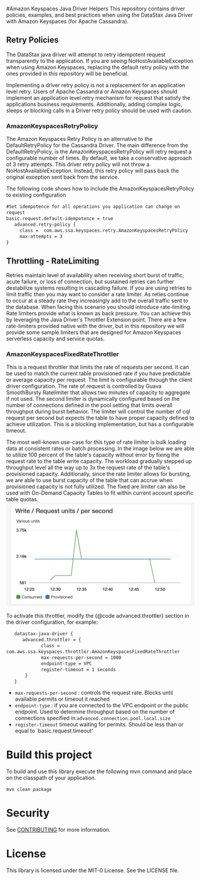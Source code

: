 #Amazon Keyspaces Java Driver Helpers
This repository contains driver policies, examples, and best practices when using the DataStax Java Driver with Amazon Keyspaces (for Apache Cassandra).

## Retry Policies
The DataStax java driver will attempt to retry idempotent request transparently to the application. If you are seeing NoHostAvailableException when using Amazon Keyspaces, replacing the default retry policy with the ones provided in this repository will be beneficial.

Implementing a driver retry policy is not a replacement for an application level retry. Users of Apache Cassandra or Amazon Keyspaces should implement an application level retry mechanism for request that satisfy the applications business requirements.  Additionally, adding complex logic, sleeps or blocking calls in a Driver retry policy should be used with caution.  

### AmazonKeyspacesRetryPolicy
The Amazon Keyspaces Retry Policy is an alternative to the DefaultRetryPolicy for the Cassandra Driver. The main difference from the DefaultRetryPolicy, is the AmazonKeyspacesRetryPolicy will retry request a configurable number of times. By default, we take a conservative approach of 3 retry attempts. This driver retry policy will not throw a NoHostAvailableException. Instead, this retry policy will pass back the original exception sent back from the service.  

The following code shows how to include the  AmazonKeyspacesRetryPolicy to existing configuration

```
#Set idempotence for all operations you application can change on request
basic.request.default-idempotence = true
   advanced.retry-policy {
     class =  com.aws.ssa.keyspaces.retry.AmazonKeyspacesRetryPolicy
     max-attempts = 3
}
```

## Throttling - RateLimiting
Retries maintain level of availability when receiving short burst of traffic, acute failure, or loss of connection, but sustained retries can further destabilize systems resulting in cascading failure. If you are using retries to limit traffic then you may want to consider a rate limiter.  As reties continue to occur at a steady rate they increasingly add to the overall traffic sent to the database.  When facing this scenario you should introduce rate-limiting. Rate limiters provide what is known as back pressure. You can achieve this by leveraging the Java Driver's Throttler Extension point.  There are a few rate-limiters provided native with the driver, but in this repository we will provide some sample limiters that are designed for Amazon Keyspaces serverless capacity and service quotas. 

### AmazonKeyspacesFixedRateThrottler
This is a request throttler that limits the rate of requests per second. It can be used to match the current table provisioned rate if you have predictable or average capacity per request.
The limit is configurable through the client driver configuration. 
The rate of request is controlled by Guava SmoothBursty Ratelimiter that allows two minutes of capacity to aggregate if not used. 
The second limiter is dynamically configured based on the number of connections defined in the pool setting that limits overall throughput during burst behavior. 
The limiter will control the number of cql request per second but expects the table to have proper capacity defined to achieve utilization. 
This is a blocking implementation, but has a configurable timeout. 
    
The most well-known use-case for this type of rate limiter is bulk loading data at consistent rates or batch processing. In the image below we are able to utilize 100 percent of the table's capacity without error by fixing the request rate to the table write capacity. The workload gradually stepped up throughput level all the way up to 3x the request rate of the table's provisioned capacity. Additionally, since the rate limiter allows for bursting, we are able to use burst capacity of the table that can accrue when provisioned capacity is not fully utilized. The fixed are limiter can also be used with On-Demand Capacity Tables to fit within current account specific table quotas.  
![Rate Limiting](/static/images/RateLimiting.png) 
 
To activate this throttler, modify the {@code advanced.throttler} section in the driver configuration, for example:
     
   ```
      datastax-java-driver {
         advanced.throttler = {
                class = com.aws.ssa.keyspaces.throttler.AmazonKeyspacesFixedRateThrottler
                max-requests-per-second = 1000
                endpoint-type = VPC
                register-timeout = 1 seconds
          }
      }  
```



* `max-requests-per-second` : controls the request rate. Blocks until available permits or timeout it reached
* `endpoint-type` : if you are connected to the VPC endpoint or the public endpoint. Used to determine throughput based on the number of connections specified in:`advanced.connection.pool.local.size`
* `register-timeout` timeout waiting for permits. Should be less than or equal to `basic.request.timeout'


# Build this project
To build and use this library execute the following mvn command and place on the classpath of your application. 
```
mvn clean package
```
# Security

See [CONTRIBUTING](CONTRIBUTING.md#security-issue-notifications) for more information.

# License

This library is licensed under the MIT-0 License. See the LICENSE file.
